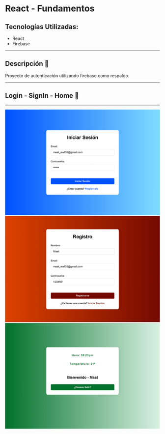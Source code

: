 # React - Fundamentos


## Tecnologías Utilizadas:

- React 
- Firebase 

---
## Descripción 📘 

Proyecto de autenticación utilizando firebase como respaldo.


---
## Login - SignIn - Home 🎨
---

<img width="800" src="src/assets/img/view2.jpg">
<img width="800" src="src/assets/img/view3.jpg">
<img width="800" src="src/assets/img/view1.jpg">